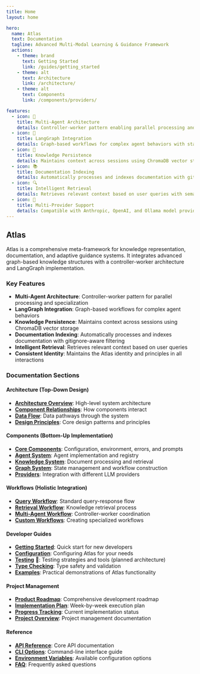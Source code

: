 ```yaml
---
title: Home
layout: home

hero:
  name: Atlas
  text: Documentation
  tagline: Advanced Multi-Modal Learning & Guidance Framework
  actions:
    - theme: brand
      text: Getting Started
      link: /guides/getting_started
    - theme: alt
      text: Architecture
      link: /architecture/
    - theme: alt
      text: Components
      link: /components/providers/

features:
  - icon: 🤖
    title: Multi-Agent Architecture
    details: Controller-worker pattern enabling parallel processing and agent specialization
  - icon: 🔄
    title: LangGraph Integration
    details: Graph-based workflows for complex agent behaviors with state management
  - icon: 🧠
    title: Knowledge Persistence
    details: Maintains context across sessions using ChromaDB vector storage
  - icon: 📚
    title: Documentation Indexing
    details: Automatically processes and indexes documentation with gitignore-aware filtering
  - icon: 🔍
    title: Intelligent Retrieval
    details: Retrieves relevant context based on user queries with semantic search
  - icon: 🧩
    title: Multi-Provider Support
    details: Compatible with Anthropic, OpenAI, and Ollama model providers
---
```


## Atlas

Atlas is a comprehensive meta-framework for knowledge representation, documentation, and adaptive guidance systems. It integrates advanced graph-based knowledge structures with a controller-worker architecture and LangGraph implementation.

### Key Features

- **Multi-Agent Architecture**: Controller-worker pattern for parallel processing and specialization
- **LangGraph Integration**: Graph-based workflows for complex agent behaviors
- **Knowledge Persistence**: Maintains context across sessions using ChromaDB vector storage
- **Documentation Indexing**: Automatically processes and indexes documentation with gitignore-aware filtering
- **Intelligent Retrieval**: Retrieves relevant context based on user queries
- **Consistent Identity**: Maintains the Atlas identity and principles in all interactions

### Documentation Sections

#### Architecture (Top-Down Design)
- **[Architecture Overview](./architecture/)**: High-level system architecture
- **[Component Relationships](./architecture/components.md)**: How components interact
- **[Data Flow](./architecture/data_flow.md)**: Data pathways through the system
- **[Design Principles](./architecture/design_principles.md)**: Core design patterns and principles

#### Components (Bottom-Up Implementation)
- **[Core Components](./components/core/config.md)**: Configuration, environment, errors, and prompts
- **[Agent System](./components/agents/controller.md)**: Agent implementation and registry
- **[Knowledge System](./components/knowledge/)**: Document processing and retrieval
- **[Graph System](./components/graph/)**: State management and workflow construction
- **[Providers](./components/providers/)**: Integration with different LLM providers

#### Workflows (Holistic Integration)
- **[Query Workflow](./workflows/query.md)**: Standard query-response flow
- **[Retrieval Workflow](./workflows/retrieval.md)**: Knowledge retrieval process
- **[Multi-Agent Workflow](./workflows/multi_agent.md)**: Controller-worker coordination
- **[Custom Workflows](./workflows/custom_workflows.md)**: Creating specialized workflows

#### Developer Guides
- **[Getting Started](./guides/getting_started.md)**: Quick start for new developers
- **[Configuration](./guides/configuration.md)**: Configuring Atlas for your needs
- **[Testing](./guides/testing.md)** 🚧: Testing strategies and tools (planned architecture)
- **[Type Checking](./guides/type_checking.md)**: Type safety and validation
- **[Examples](https://github.com/inherent-design/atlas/tree/main/examples)**: Practical demonstrations of Atlas functionality

#### Project Management
- **[Product Roadmap](./project-management/roadmap/product_roadmap.md)**: Comprehensive development roadmap
- **[Implementation Plan](./project-management/planning/accelerated_implementation_plan.md)**: Week-by-week execution plan
- **[Progress Tracking](./project-management/tracking/todo.md)**: Current implementation status
- **[Project Overview](./project-management/index.md)**: Project management documentation

#### Reference
- **[API Reference](./reference/api.md)**: Core API documentation
- **[CLI Options](./reference/cli.md)**: Command-line interface guide
- **[Environment Variables](./reference/env_variables.md)**: Available configuration options
- **[FAQ](./reference/faq.md)**: Frequently asked questions
